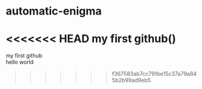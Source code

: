 # automatic-enigma
<<<<<<< HEAD
my first github()
=======
my first github
<br>
hello world
>>>>>>> f367583ab7cc791be15c37a79a845b2b99ad9eb5
